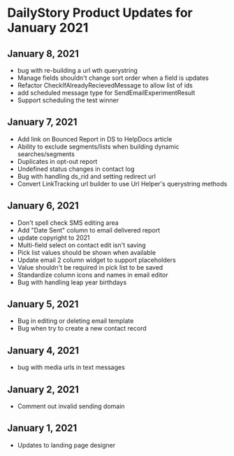 # DailyStory Product Updates for January 2021
## January 8, 2021
* bug with re-building a url wth querystring
* Manage fields shouldn't change sort order when a field is updates
* Refactor CheckIfAlreadyRecievedMessage to allow list of ids
* add scheduled message type for SendEmailExperimentResult
* Support scheduling the test winner

## January 7, 2021
* Add link on Bounced Report in DS to HelpDocs article
* Ability to exclude segments/lists when building dynamic searches/segments
* Duplicates in opt-out report
* Undefined status changes in contact log
* Bug with handling ds_rid and setting redirect url
* Convert LinkTracking url builder to use Url Helper's querystring methods

## January 6, 2021
* Don't spell check SMS editing area
* Add "Date Sent" column to email delivered report
* update copyright to 2021
* Multi-field select on contact edit isn't saving
* Pick list values should be shown when available
* Update email 2 column widget to support placeholders
* Value shouldn't be required in pick list to be saved
* Standardize column icons and names in email editor
* Bug with handling leap year birthdays

## January 5, 2021
* Bug in editing or deleting email template
* Bug when try to create a new contact record

## January 4, 2021
* bug with media urls in text messages

## January 2, 2021
* Comment out invalid sending domain

## January 1, 2021
* Updates to landing page designer
